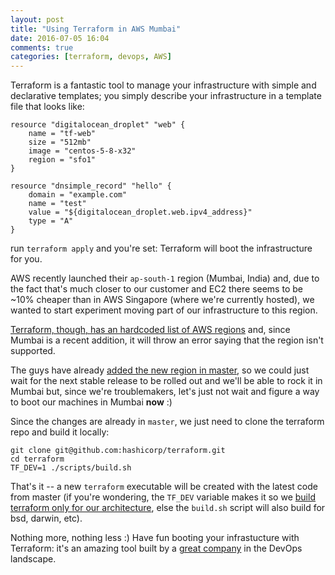 ```yaml
---
layout: post
title: "Using Terraform in AWS Mumbai"
date: 2016-07-05 16:04
comments: true
categories: [terraform, devops, AWS]
---
```


Terraform is a fantastic tool to manage your infrastructure
with simple and declarative templates; you simply describe
your infrastructure in a template file  that looks like:

```
resource "digitalocean_droplet" "web" {
    name = "tf-web"
    size = "512mb"
    image = "centos-5-8-x32"
    region = "sfo1"
}

resource "dnsimple_record" "hello" {
    domain = "example.com"
    name = "test"
    value = "${digitalocean_droplet.web.ipv4_address}"
    type = "A"
}
```

run `terraform apply` and you're set: Terraform will boot
the infrastructure for you.

AWS recently launched their `ap-south-1` region (Mumbai, India)
and, due to the fact that's much closer to our customer and EC2
there seems to be ~10% cheaper than in AWS Singapore (where we're currently
hosted), we wanted to start experiment moving part of our
infrastructure to this region.

[Terraform, though, has an hardcoded list of AWS regions](https://github.com/hashicorp/terraform/pull/7383#issuecomment-229169574) and,
since Mumbai is a recent addition, it will throw an error saying that
the region isn't supported.

<!-- more -->

The guys have already [added the new region in master](https://github.com/hashicorp/terraform/pull/7383/files), so
we could just wait for the next stable release to be rolled out and we'll be
able to rock it in Mumbai but, since we're troublemakers, let's just not wait
and figure a way to boot our machines in Mumbai **now** :)

Since the changes are already in `master`, we just need to clone the terraform
repo and build it locally:

```
git clone git@github.com:hashicorp/terraform.git
cd terraform
TF_DEV=1 ./scripts/build.sh
```

That's it -- a new `terraform` executable will be created with the latest code
from master (if you're wondering, the `TF_DEV` variable makes it so we
[build terraform only for our architecture](https://github.com/hashicorp/terraform/blob/master/scripts/build.sh#L27-L31), else the `build.sh` script will also
build for bsd, darwin, etc).

Nothing more, nothing less :) Have fun booting your infrastucture with
Terraform: it's an amazing tool built by a [great company](https://www.hashicorp.com/#products) in the DevOps
landscape.
